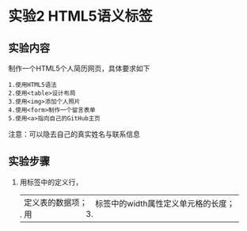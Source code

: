 # 实验2 HTML5语义标签

## 实验内容
制作一个HTML5个人简历网页，具体要求如下
```
1.使用HTML5语法
2.使用<table>设计布局
3.使用<img>添加个人照片
4.使用<form>制作一个留言表单
5.使用<a>指向自己的GitHub主页
```
注意：可以隐去自己的真实姓名与联系信息

## 实验步骤
1. 用<table>标签中的<tr>定义行，<td>定义表的数据项；
2. 用<td>标签中的width属性定义单元格的长度；
3. 
